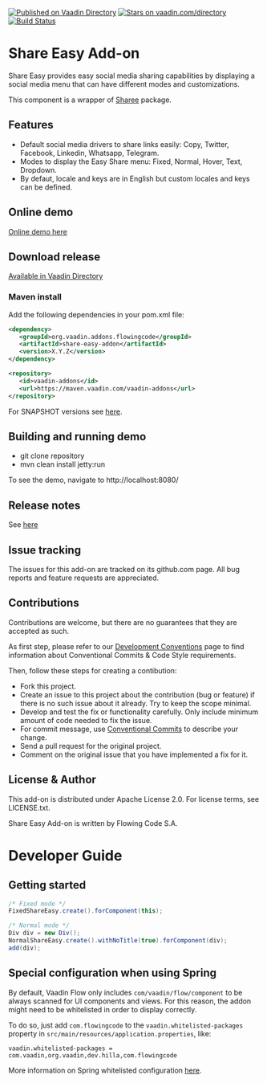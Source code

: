 [![Published on Vaadin Directory](https://img.shields.io/badge/Vaadin%20Directory-published-00b4f0.svg)](https://vaadin.com/directory/component/share-easy-addon)
[![Stars on vaadin.com/directory](https://img.shields.io/vaadin-directory/star/share-easy-addon.svg)](https://vaadin.com/directory/component/share-easy-addon)
[![Build Status](https://jenkins.flowingcode.com/job/ShareEasy-addon/badge/icon)](https://jenkins.flowingcode.com/job/ShareEasy-addon)

# Share Easy Add-on

Share Easy provides easy social media sharing capabilities by displaying a social media menu that can have different modes and customizations.

This component is a wrapper of [Sharee](https://github.com/parsagholipour/sharee) package.

## Features

- Default social media drivers to share links easily: Copy, Twitter, Facebook, Linkedin, Whatsapp, Telegram.
- Modes to display the Easy Share menu: Fixed, Normal, Hover, Text, Dropdown.
- By defaut, locale and keys are in English but custom locales and keys can be defined.

## Online demo

[Online demo here](http://addonsv24.flowingcode.com/share-easy)

## Download release

[Available in Vaadin Directory](https://vaadin.com/directory/component/share-easy-addon)

### Maven install

Add the following dependencies in your pom.xml file:

```xml
<dependency>
   <groupId>org.vaadin.addons.flowingcode</groupId>
   <artifactId>share-easy-addon</artifactId>
   <version>X.Y.Z</version>
</dependency>
```
<!-- the above dependency should be updated with latest released version information -->

```xml
<repository>
   <id>vaadin-addons</id>
   <url>https://maven.vaadin.com/vaadin-addons</url>
</repository>
```

For SNAPSHOT versions see [here](https://maven.flowingcode.com/snapshots/).

## Building and running demo

- git clone repository
- mvn clean install jetty:run

To see the demo, navigate to http://localhost:8080/

## Release notes

See [here](https://github.com/FlowingCode/ShareEasy/releases)

## Issue tracking

The issues for this add-on are tracked on its github.com page. All bug reports and feature requests are appreciated. 

## Contributions

Contributions are welcome, but there are no guarantees that they are accepted as such. 

As first step, please refer to our [Development Conventions](https://github.com/FlowingCode/DevelopmentConventions) page to find information about Conventional Commits & Code Style requirements.

Then, follow these steps for creating a contibution:

- Fork this project.
- Create an issue to this project about the contribution (bug or feature) if there is no such issue about it already. Try to keep the scope minimal.
- Develop and test the fix or functionality carefully. Only include minimum amount of code needed to fix the issue.
- For commit message, use [Conventional Commits](https://github.com/FlowingCode/DevelopmentConventions/blob/main/conventional-commits.md) to describe your change.
- Send a pull request for the original project.
- Comment on the original issue that you have implemented a fix for it.

## License & Author

This add-on is distributed under Apache License 2.0. For license terms, see LICENSE.txt.

Share Easy Add-on is written by Flowing Code S.A.

# Developer Guide

## Getting started

```java
/* Fixed mode */
FixedShareEasy.create().forComponent(this);

/* Normal mode */
Div div = new Div();
NormalShareEasy.create().withNoTitle(true).forComponent(div);
add(div);
```

## Special configuration when using Spring

By default, Vaadin Flow only includes ```com/vaadin/flow/component``` to be always scanned for UI components and views. For this reason, the addon might need to be whitelisted in order to display correctly. 

To do so, just add ```com.flowingcode``` to the ```vaadin.whitelisted-packages``` property in ```src/main/resources/application.properties```, like:

```vaadin.whitelisted-packages = com.vaadin,org.vaadin,dev.hilla,com.flowingcode```
 
More information on Spring whitelisted configuration [here](https://vaadin.com/docs/latest/integrations/spring/configuration/#configure-the-scanning-of-packages).

